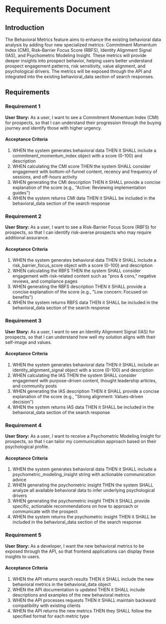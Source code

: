 # Requirements Document

## Introduction

The Behavioral Metrics feature aims to enhance the existing behavioral data analysis by adding four new specialized metrics: Commitment Momentum Index (CMI), Risk-Barrier Focus Score (RBFS), Identity Alignment Signal (IAS), and Psychometric Modeling Insight. These metrics will provide deeper insights into prospect behavior, helping users better understand prospect engagement patterns, risk sensitivity, value alignment, and psychological drivers. The metrics will be exposed through the API and integrated into the existing behavioral_data section of search responses.

## Requirements

### Requirement 1

**User Story:** As a user, I want to see a Commitment Momentum Index (CMI) for prospects, so that I can understand their progression through the buying journey and identify those with higher urgency.

#### Acceptance Criteria

1. WHEN the system generates behavioral data THEN it SHALL include a commitment_momentum_index object with a score (0-100) and description
2. WHEN calculating the CMI score THEN the system SHALL consider engagement with bottom-of-funnel content, recency and frequency of sessions, and off-hours activity
3. WHEN generating the CMI description THEN it SHALL provide a concise explanation of the score (e.g., "Active: Reviewing implementation guides")
4. WHEN the system returns CMI data THEN it SHALL be included in the behavioral_data section of the search response

### Requirement 2

**User Story:** As a user, I want to see a Risk-Barrier Focus Score (RBFS) for prospects, so that I can identify risk-averse prospects who may require additional assurance.

#### Acceptance Criteria

1. WHEN the system generates behavioral data THEN it SHALL include a risk_barrier_focus_score object with a score (0-100) and description
2. WHEN calculating the RBFS THEN the system SHALL consider engagement with risk-related content such as "pros & cons," negative reviews, and compliance pages
3. WHEN generating the RBFS description THEN it SHALL provide a concise explanation of the score (e.g., "Low concern: Focused on benefits")
4. WHEN the system returns RBFS data THEN it SHALL be included in the behavioral_data section of the search response

### Requirement 3

**User Story:** As a user, I want to see an Identity Alignment Signal (IAS) for prospects, so that I can understand how well my solution aligns with their self-image and values.

#### Acceptance Criteria

1. WHEN the system generates behavioral data THEN it SHALL include an identity_alignment_signal object with a score (0-100) and description
2. WHEN calculating the IAS THEN the system SHALL consider engagement with purpose-driven content, thought leadership articles, and community posts
3. WHEN generating the IAS description THEN it SHALL provide a concise explanation of the score (e.g., "Strong alignment: Values-driven decision")
4. WHEN the system returns IAS data THEN it SHALL be included in the behavioral_data section of the search response

### Requirement 4

**User Story:** As a user, I want to receive a Psychometric Modeling Insight for prospects, so that I can tailor my communication approach based on their psychological profile.

#### Acceptance Criteria

1. WHEN the system generates behavioral data THEN it SHALL include a psychometric_modeling_insight string with actionable communication advice
2. WHEN generating the psychometric insight THEN the system SHALL analyze all available behavioral data to infer underlying psychological drivers
3. WHEN generating the psychometric insight THEN it SHALL provide specific, actionable recommendations on how to approach or communicate with the prospect
4. WHEN the system returns the psychometric insight THEN it SHALL be included in the behavioral_data section of the search response

### Requirement 5

**User Story:** As a developer, I want the new behavioral metrics to be exposed through the API, so that frontend applications can display these insights to users.

#### Acceptance Criteria

1. WHEN the API returns search results THEN it SHALL include the new behavioral metrics in the behavioral_data object
2. WHEN the API documentation is updated THEN it SHALL include descriptions and examples of the new behavioral metrics
3. WHEN the API processes requests THEN it SHALL maintain backward compatibility with existing clients
4. WHEN the API returns the new metrics THEN they SHALL follow the specified format for each metric type